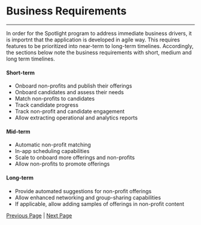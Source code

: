 # Business Requirements
---

In order for the Spotlight program to address immediate business drivers, it is importnt that the application is developed in agile way. This requires features to be prioritized into near-term to long-term timelines. Accordingly, the sections below note the business requirements with short, medium and long term timelines.

#### Short-term
* Onboard non-profits and publish their offerings
* Onboard candidates and assess their needs
* Match non-profits to candidates
* Track candidate progress
* Track non-profit and candidate engagement
* Allow extracting operational and analytics reports

#### Mid-term 
* Automatic non-profit matching
* In-app scheduling capabilities
* Scale to onboard more offerings and non-profits 
* Allow non-profits to promote offerings

#### Long-term
* Provide automated suggestions for non-profit offerings
* Allow enhanced networking and group-sharing capabilities 
* If applicable, allow adding samples of offerings in non-profit content

[Previous Page](https://github.com/TheMarmots/ArchKatas2022/blob/main/ProblemAnalysis/DriversGoals.md) | [Next Page](https://github.com/TheMarmots/ArchKatas2022/blob/main/README.md#solution)
